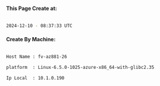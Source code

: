 
   
#### This Page Create at:

```bash

2024-12-10 - 08:37:33 UTC

```

#### Create By Machine:

```bash

Host Name : fv-az881-26

platform  : Linux-6.5.0-1025-azure-x86_64-with-glibc2.35

Ip Local  : 10.1.0.190

```

